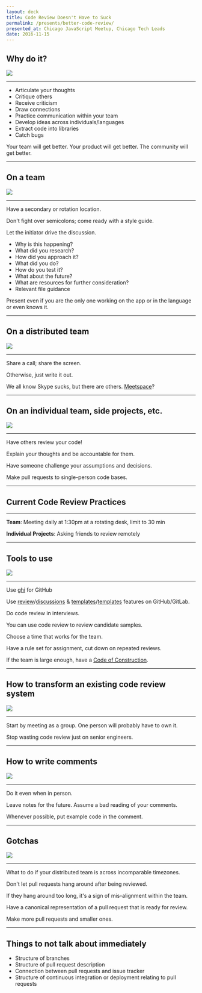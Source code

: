 ```yaml
---
layout: deck
title: Code Review Doesn't Have to Suck
permalink: /presents/better-code-review/
presented_at: Chicago JavaScript Meetup, Chicago Tech Leads
date: 2016-11-15
---
```


## Why do it?

![](http://i.giphy.com/hvM1tC6CPba5a.gif)

---

- Articulate your thoughts
- Critique others
- Receive criticism
- Draw connections 
- Practice communication within your team
- Develop ideas across individuals/languages
- Extract code into libraries
- Catch bugs

Your team will get better. Your product will get better. The community will get better. 


---


## On a team

![](http://i.giphy.com/1264KaMcpCzySY.gif)

---

Have a secondary or rotation location.

Don't fight over semicolons; come ready with a style guide.

Let the initiator drive the discussion.  

- Why is this happening?
- What did you research?
- How did you approach it?
- What did you do?
- How do you test it?
- What about the future?
- What are resources for further consideration?
- Relevant file guidance

Present even if you are the only one working on the app or in the language or even knows it. 


---


## On a distributed team

![](http://i.giphy.com/3o7TKHr47g10ixHpvy.gif)

---

Share a call; share the screen.

Otherwise, just write it out.

We all know Skype sucks, but there are others. [Meetspace][0]?


---


## On an individual team, side projects, etc.

![](http://i.giphy.com/VfyC5j7sR4cso.gif)

---

Have others review your code!

Explain your thoughts and be accountable for them.

Have someone challenge your assumptions and decisions. 

Make pull requests to single-person code bases. 


---

## Current Code Review Practices

---

__Team__: Meeting daily at 1:30pm at a rotating desk, limit to 30 min

__Individual Projects__: Asking friends to review remotely


---


## Tools to use

![](http://i.giphy.com/3hQ0hZDo4QhR6.gif)

---

Use [ghi][1] for GitHub

Use [review][5]/[discussions][6] & [templates][4]/[templates][3] features on GitHub/GitLab. 

Do code review in interviews. 

You can use code review to review candidate samples. 

Choose a time that works for the team.

Have a rule set for assignment, cut down on repeated reviews. 

If the team is large enough, have a [Code of Construction][2].


---


## How to transform an existing code review system

![](http://i.giphy.com/hwDQrYvbyqgBq.gif)

 ---

Start by meeting as a group. One person will probably have to own it. 

Stop wasting code review just on senior engineers.


---


## How to write comments

![](http://i.giphy.com/xHAc8lG6pPH8I.gif)

---

Do it even when in person.

Leave notes for the future. Assume a bad reading of your comments. 

Whenever possible, put example code in the comment. 


---


## Gotchas

![](http://i.giphy.com/EyNdkaG6plg4w.gif)

---

What to do if your distributed team is across incomparable timezones.

Don't let pull requests hang around after being reviewed.

If they hang around too long, it's a sign of mis-alignment within the team.

Have a canonical representation of a pull request that is ready for review. 

Make more pull requests and smaller ones. 


---


## Things to not talk about immediately 

- Structure of branches
- Structure of pull request description
- Connection between pull requests and issue tracker
- Structure of continuous integration or deployment relating to pull requests


[0]: http://www.meetspaceapp.com
[1]: https://github.com/stephencelis/ghi
[2]: https://rfc.zeromq.org/spec:22/C4/
[3]: https://gitlab.com/help/customization/issue_and_merge_request_template.md
[4]: https://help.github.com/articles/creating-a-pull-request-template-for-your-repository/
[5]: https://help.github.com/articles/about-pull-request-reviews/
[6]: https://docs.gitlab.com/ce/user/project/merge_requests/merge_request_discussion_resolution.html
